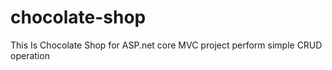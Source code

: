 # chocolate-shop

This Is Chocolate Shop for ASP.net core MVC project 
perform simple CRUD operation 
